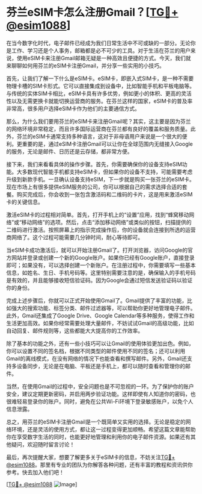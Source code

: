 # 芬兰eSIM卡怎么注册Gmail？[[TG💪+ @esim1088](https://t.me/s/esim1088)]

在当今数字化时代，电子邮件已经成为我们日常生活中不可或缺的一部分。无论你是工作、学习还是个人事务，邮箱都是必不可少的工具。对于生活在芬兰的用户来说，使用eSIM卡来注册Gmail邮箱无疑是一种高效且便捷的方式。今天，我们就来聊聊如何用芬兰的eSIM卡注册Gmail，并分享一些实用的小技巧。

首先，让我们了解一下什么是eSIM卡。eSIM卡，即嵌入式SIM卡，是一种不需要物理卡槽的SIM卡形式。它可以直接集成到设备中，比如智能手机和平板电脑等。与传统的实体SIM卡相比，eSIM卡具有许多优势，例如更小的体积、更高的灵活性以及无需更换卡就能切换运营商的服务。在芬兰这样的国家，eSIM卡的普及率非常高，很多用户选择eSIM卡作为他们的主要通信方式。

那么，为什么我们要用芬兰的eSIM卡来注册Gmail呢？其实，这主要是因为芬兰的网络环境非常稳定，而且许多国际运营商在芬兰都有良好的覆盖和服务质量。此外，芬兰的eSIM卡通常支持多种语言，这对于非母语用户来说是一个很大的便利。更重要的是，通过eSIM卡注册Gmail可以让你在全球范围内无缝接入Google的服务，无论是邮件、日历还是云存储，都非常方便。

接下来，我们来看看具体的操作步骤。首先，你需要确保你的设备支持eSIM功能。大多数现代智能手机都支持eSIM卡，但如果你的设备不支持，可能需要考虑升级到新款手机。一旦确认设备支持eSIM，下一步就是购买一张芬兰的eSIM卡。现在市场上有很多提供eSIM服务的公司，你可以根据自己的需求选择合适的套餐。购买完成后，你会收到一张包含激活码和二维码的卡片，这是用来激活eSIM卡的关键信息。

激活eSIM卡的过程相对简单。首先，打开手机上的“设置”应用，找到“蜂窝移动网络”或“移动网络”的选项。然后，点击“添加移动网络”或类似的按钮，扫描提供的二维码进行激活。按照屏幕上的指示完成操作后，你的设备就会连接到所选的运营商网络了。这个过程可能需要几分钟时间，耐心等待即可。

当eSIM卡成功激活后，就可以开始注册Gmail了。打开浏览器，访问Google的官方网站并登录或创建一个新的Google账户。如果你已经有Google账户，直接登录即可；如果没有，可以选择创建一个新账户。在注册过程中，你需要填写一些基本信息，如姓名、生日、手机号码等。这里特别需要注意的是，确保输入的手机号码是有效的，并且能够接收短信验证码。因为Google会通过短信发送验证码以验证你的身份。

完成上述步骤后，你就可以正式开始使用Gmail了。Gmail提供了丰富的功能，比如强大的搜索功能、标签分类、邮件过滤器等，可以帮助你更好地管理电子邮件。此外，Gmail还集成了Google Drive、Google Calendar等多种服务，使得工作和生活更加高效。如果你经常需要处理大量邮件，不妨试试Gmail的高级功能，比如自动回复、邮件规则等，这些都能大大提高你的工作效率。

除了基本的功能之外，还有一些小技巧可以让Gmail的使用体验更加出色。例如，你可以设置不同的签名档，根据不同类型的邮件使用不同的签名；还可以利用Gmail的离线模式，在没有网络的情况下也能查看和撰写邮件。另外，Gmail还支持多设备同步，无论是在电脑、平板还是手机上，都可以随时查看和管理你的邮件。

当然，在使用Gmail的过程中，安全问题也是不可忽视的一环。为了保护你的账户安全，建议定期更新密码，并启用两步验证功能。这样即使有人知道你的密码，也很难轻易登录你的账户。同时，避免在公共Wi-Fi环境下登录敏感账户，以免个人信息泄露。

总之，用芬兰的eSIM卡注册Gmail是一个既简单又实用的选择。无论是稳定的网络环境，还是灵活的使用方式，都让这一过程变得更加顺畅。希望这篇文章能帮助你在享受数字生活的同时，也能更好地管理和利用你的电子邮件资源。如果还有其他疑问，欢迎随时留言讨论！

最后，再次提醒大家，想要了解更多关于eSIM卡的信息，不妨关注[TG💪+ @esim1088](https://t.me/s/esim1088)。那里有专业的团队为你解答各种问题，还有丰富的教程和资讯供你参考。快去加入他们吧！

[[TG💪+ @esim1088](https://t.me/s/esim1088) ![Image](https://i.postimg.cc/4NQfJmqS/Snipaste-2025-05-13-00-14-12.png)]